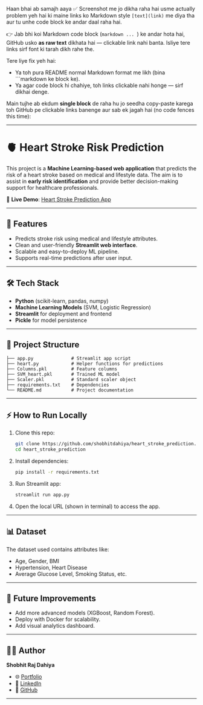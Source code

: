 Haan bhai ab samajh aaya ✅
Screenshot me jo dikha raha hai usme actually problem yeh hai ki maine links ko Markdown style `[text](link)` me diya tha aur tu unhe code block ke andar daal raha hai.

👉 Jab bhi koi Markdown code block (`markdown ... `) ke andar hota hai, GitHub usko **as raw text** dikhata hai — clickable link nahi banta. Isliye tere links sirf font ki tarah dikh rahe the.

Tere liye fix yeh hai:

* Ya toh pura README normal Markdown format me likh (bina \`\`\`markdown ke block ke).
* Ya agar code block hi chahiye, toh links clickable nahi honge — sirf dikhai denge.

Main tujhe ab ekdum **single block** de raha hu jo seedha copy-paste karega toh GitHub pe clickable links banenge aur sab ek jagah hai (no code fences this time):

---

# 🫀 Heart Stroke Risk Prediction

This project is a **Machine Learning-based web application** that predicts the risk of a heart stroke based on medical and lifestyle data.
The aim is to assist in **early risk identification** and provide better decision-making support for healthcare professionals.

🔗 **Live Demo**: [Heart Stroke Prediction App](https://heartstrokeprediction-p3xbqu68g7zylwkvcvyveu.streamlit.app/)

---

## 🚀 Features

* Predicts stroke risk using medical and lifestyle attributes.
* Clean and user-friendly **Streamlit web interface**.
* Scalable and easy-to-deploy ML pipeline.
* Supports real-time predictions after user input.

---

## 🛠️ Tech Stack

* **Python** (scikit-learn, pandas, numpy)
* **Machine Learning Models** (SVM, Logistic Regression)
* **Streamlit** for deployment and frontend
* **Pickle** for model persistence

---

## 📂 Project Structure

```
├── app.py              # Streamlit app script
├── heart.py            # Helper functions for predictions
├── Columns.pkl         # Feature columns
├── SVM_heart.pkl       # Trained ML model
├── Scaler.pkl          # Standard scaler object
├── requirements.txt    # Dependencies
└── README.md           # Project documentation
```

---

## ⚡ How to Run Locally

1. Clone this repo:

   ```bash
   git clone https://github.com/shobhitdahiya/heart_stroke_prediction.git
   cd heart_stroke_prediction
   ```
2. Install dependencies:

   ```bash
   pip install -r requirements.txt
   ```
3. Run Streamlit app:

   ```bash
   streamlit run app.py
   ```
4. Open the local URL (shown in terminal) to access the app.

---

## 📊 Dataset

The dataset used contains attributes like:

* Age, Gender, BMI
* Hypertension, Heart Disease
* Average Glucose Level, Smoking Status, etc.

---

## 🎯 Future Improvements

* Add more advanced models (XGBoost, Random Forest).
* Deploy with Docker for scalability.
* Add visual analytics dashboard.

---

## 👨‍💻 Author

**Shobhit Raj Dahiya**

* 🌐 [Portfolio](https://shobhitdahiya.github.io)
* 💼 [LinkedIn](https://www.linkedin.com/in/shobhitrajdahiya/)
* 📂 [GitHub](https://github.com/shobhitdahiya)

---


